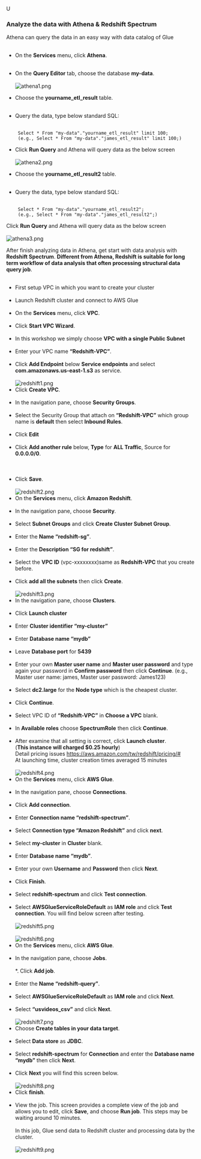 U

### Analyze the data with Athena & Redshift Spectrum

Athena can query the data in an easy way with data catalog of Glue<br><br>
* 	On the **Services** menu, click **Athena**.<br><br>
* 	On the **Query Editor** tab, choose the database **my-data**.<br><br>
![athena1.png](/images/athena1.png)<br> 
* 	Choose the **yourname_etl_result** table.<br><br>
* 	Query the data, type below standard SQL:<br><br>

         Select * From "my-data"."yourname_etl_result" limit 100;
         (e.g., Select * From "my-data"."james_etl_result" limit 100;)

* 	Click **Run Query** and Athena will query data as the below screen<br><br>
![athena2.png](/images/athena2.png)<br>  
* 	Choose the **yourname_etl_result2** table.<br><br>
* 	Query the data, type below standard SQL:<br><br>

         Select * From "my-data"."yourname_etl_result2";
         (e.g., Select * From "my-data"."james_etl_result2";)

Click **Run Query** and Athena will query data as the below screen<br><br>
 ![athena3.png](/images/athena3.png)<br> 
 
After finish analyzing data in Athena, get start with data analysis with **Redshift Spectrum**. **Different from Athena, Redshift is suitable for long term workflow of data analysis that often processing structural data query job**.<br><br>
*	First setup VPC in which you want to create your cluster<br><br>
*	Launch Redshift cluster and connect to AWS Glue<br><br>
* 	On the **Services** menu, click **VPC**.<br><br>
* 	Click **Start VPC Wizard**.<br><br>
* 	In this workshop we simply choose **VPC with a single Public Subnet**<br><br>
* 	Enter your VPC name **“Redshift-VPC”**.<br><br>
* 	Click **Add Endpoint** below **Service endpoints** and select **com.amazonaws.us-east-1.s3** as service.<br><br>
![redshift1.png](/images/redshift1.png)<br> 
* 	Click **Create VPC**.<br><br>
* 	In the navigation pane, choose **Security Groups**.<br><br>
* 	Select the Security Group that attach on **“Redshift-VPC”** which group name is **default** then select **Inbound Rules**.<br><br>
* 	Click **Edit**<br><br>
*	Click **Add another rule** below, **Type** for **ALL Traffic**, Source for **0.0.0.0/0**.<br><br><br><br>
* 	Click **Save**.<br><br>
![redshift2.png](/images/redshift2.png)<br>  
* 	On the **Services** menu, click **Amazon Redshift**.<br><br>
* 	In the navigation pane, choose **Security**.<br><br>
* 	Select **Subnet Groups** and click **Create Cluster Subnet Group**.<br><br>
*	Enter the **Name “redshift-sg”**.<br><br>
* 	Enter the **Description “SG for redshift”**.<br><br>
* 	Select the **VPC ID** (vpc-xxxxxxxx)same as **Redshift-VPC** that you create before.<br><br>
* 	Click **add all the subnets** then click **Create**.<br><br>
![redshift3.png](/images/redshift3.png)<br>  
* 	In the navigation pane, choose **Clusters**.<br><br>
* 	Click **Launch cluster**<br><br>
* 	Enter **Cluster identifier “my-cluster”**<br><br>
* 	Enter **Database name “mydb”**<br><br>
* 	Leave **Database port** for **5439**<br><br>
* 	Enter your own **Master user name** and **Master user password** and type again your password in **Confirm password** then click **Continue**. (e.g., Master user name: james, Master user password: James123)<br><br>
* 	Select **dc2.large** for the **Node type** which is the cheapest cluster.<br><br>
* 	Click **Continue**.<br><br>
* 	Select VPC ID of **“Redshift-VPC”** in **Choose a VPC** blank.<br><br>
* 	In **Available roles** choose **SpectrumRole** then click **Continue**.<br><br>
* 	After examine that all setting is correct, click **Launch cluster**.<br>
(**This instance will charged $0.25 hourly**)<br>
Detail pricing issues https://aws.amazon.com/tw/redshift/pricing/#<br>
    At launching time, cluster creation times averaged 15 minutes<br><br>
![redshift4.png](/images/redshift4.png)<br>  
* 	On the **Services** menu, click **AWS Glue**.<br><br>
* 	In the navigation pane, choose **Connections**.<br><br>
* 	Click **Add connection**.<br><br>
* 	Enter **Connection name “redshift-spectrum”**.<br><br>
* 	Select **Connection type “Amazon Redshift”** and click **next**.<br><br>
* 	Select **my-cluster** in **Cluster** blank.<br><br>
* 	Enter **Database name “mydb”**.<br><br>
* 	Enter your own **Username** and **Password** then click **Next**.<br><br>
* 	Click **Finish**.<br><br>
* 	Select **redshift-spectrum** and click **Test connection**.<br><br>
* 	Select **AWSGlueServiceRoleDefault** as **IAM role** and click **Test connection**. You will find below screen after testing.<br><br>
![redshift5.png](/images/redshift5.png)<br>  
![redshift6.png](/images/redshift6.png)<br>  
* 	On the **Services** menu, click **AWS Glue**.<br><br>
* 	In the navigation pane, choose **Jobs**.<br><br>
*.	Click **Add job**.<br><br>
* 	Enter the **Name “redshift-query”**.<br><br>
* 	Select **AWSGlueServiceRoleDefault** as **IAM role** and click **Next**.<br><br>
* 	Select **“usvideos_csv”** and click **Next**.<br><br>
![redshift7.png](/images/redshift7.png)<br>  
* 	Choose **Create tables in your data target**.<br><br>
* 	Select **Data store** as **JDBC**.<br><br>
* 	Select **redshift-spectrum** for **Connection** and enter the **Database name “mydb”** then click **Next**.<br><br>
* 	Click **Next** you will find this screen below.<br><br>
![redshift8.png](/images/redshift8.png)<br>  
* 	Click **finish**.<br><br>
* 	View the job. This screen provides a complete view of the job and allows you to edit, click **Save**, and choose **Run job**. This steps may be waiting around 10 minutes.<br><br>
In this job, Glue send data to Redshift cluster and processing data by the cluster.<br><br>
![redshift9.png](/images/redshift9.png)<br> 

